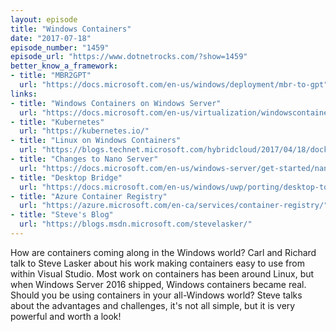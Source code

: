 ```yaml
---
layout: episode
title: "Windows Containers"
date: "2017-07-18"
episode_number: "1459"
episode_url: "https://www.dotnetrocks.com/?show=1459"
better_know_a_framework:
- title: "MBR2GPT"
  url: "https://docs.microsoft.com/en-us/windows/deployment/mbr-to-gpt"
links:
- title: "Windows Containers on Windows Server"
  url: "https://docs.microsoft.com/en-us/virtualization/windowscontainers/quick-start/quick-start-windows-server"
- title: "Kubernetes"
  url: "https://kubernetes.io/"
- title: "Linux on Windows Containers"
  url: "https://blogs.technet.microsoft.com/hybridcloud/2017/04/18/dockercon-2017-powering-new-linux-innovations-with-hyper-v-isolation-and-windows-server/"
- title: "Changes to Nano Server"
  url: "https://docs.microsoft.com/en-us/windows-server/get-started/nano-in-semi-annual-channel"
- title: "Desktop Bridge"
  url: "https://docs.microsoft.com/en-us/windows/uwp/porting/desktop-to-uwp-root"
- title: "Azure Container Registry"
  url: "https://azure.microsoft.com/en-ca/services/container-registry/"
- title: "Steve's Blog"
  url: "https://blogs.msdn.microsoft.com/stevelasker/"
---
```


How are containers coming along in the Windows world? Carl and Richard talk to Steve Lasker about his work making containers easy to use from within Visual Studio. Most work on containers has been around Linux, but when Windows Server 2016 shipped, Windows containers became real. Should you be using containers in your all-Windows world? Steve talks about the advantages and challenges, it's not all simple, but it is very powerful and worth a look!
